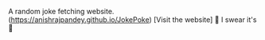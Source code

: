 A random joke fetching website. <br>
(https://anishrajpandey.github.io/JokePoke) [Visit the website]
👋
I swear it's 🤣
